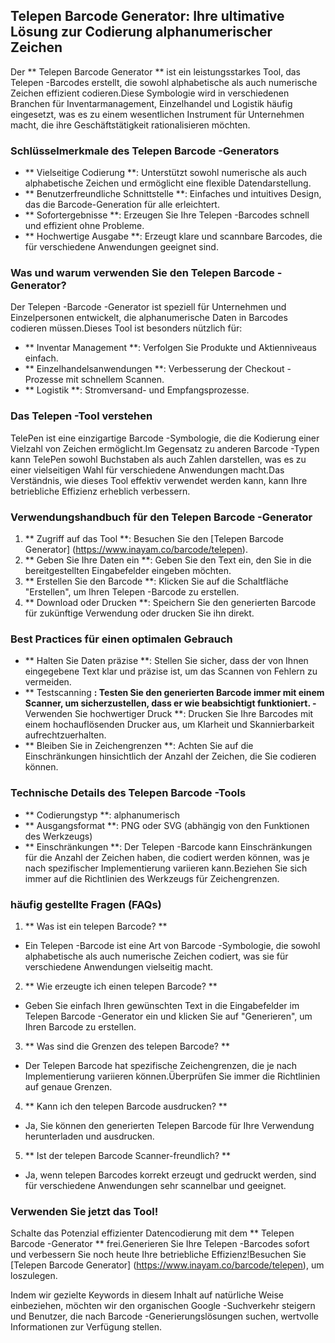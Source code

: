 ## Telepen Barcode Generator: Ihre ultimative Lösung zur Codierung alphanumerischer Zeichen

Der ** Telepen Barcode Generator ** ist ein leistungsstarkes Tool, das Telepen -Barcodes erstellt, die sowohl alphabetische als auch numerische Zeichen effizient codieren.Diese Symbologie wird in verschiedenen Branchen für Inventarmanagement, Einzelhandel und Logistik häufig eingesetzt, was es zu einem wesentlichen Instrument für Unternehmen macht, die ihre Geschäftstätigkeit rationalisieren möchten.

### Schlüsselmerkmale des Telepen Barcode -Generators
- ** Vielseitige Codierung **: Unterstützt sowohl numerische als auch alphabetische Zeichen und ermöglicht eine flexible Datendarstellung.
- ** Benutzerfreundliche Schnittstelle **: Einfaches und intuitives Design, das die Barcode-Generation für alle erleichtert.
- ** Sofortergebnisse **: Erzeugen Sie Ihre Telepen -Barcodes schnell und effizient ohne Probleme.
- ** Hochwertige Ausgabe **: Erzeugt klare und scannbare Barcodes, die für verschiedene Anwendungen geeignet sind.

### Was und warum verwenden Sie den Telepen Barcode -Generator?
Der Telepen -Barcode -Generator ist speziell für Unternehmen und Einzelpersonen entwickelt, die alphanumerische Daten in Barcodes codieren müssen.Dieses Tool ist besonders nützlich für:
- ** Inventar Management **: Verfolgen Sie Produkte und Aktienniveaus einfach.
- ** Einzelhandelsanwendungen **: Verbesserung der Checkout -Prozesse mit schnellem Scannen.
- ** Logistik **: Stromversand- und Empfangsprozesse.

### Das Telepen -Tool verstehen
TelePen ist eine einzigartige Barcode -Symbologie, die die Kodierung einer Vielzahl von Zeichen ermöglicht.Im Gegensatz zu anderen Barcode -Typen kann TelePen sowohl Buchstaben als auch Zahlen darstellen, was es zu einer vielseitigen Wahl für verschiedene Anwendungen macht.Das Verständnis, wie dieses Tool effektiv verwendet werden kann, kann Ihre betriebliche Effizienz erheblich verbessern.

### Verwendungshandbuch für den Telepen Barcode -Generator
1. ** Zugriff auf das Tool **: Besuchen Sie den [Telepen Barcode Generator] (https://www.inayam.co/barcode/telepen).
2. ** Geben Sie Ihre Daten ein **: Geben Sie den Text ein, den Sie in die bereitgestellten Eingabefelder eingeben möchten.
3. ** Erstellen Sie den Barcode **: Klicken Sie auf die Schaltfläche "Erstellen", um Ihren Telepen -Barcode zu erstellen.
4. ** Download oder Drucken **: Speichern Sie den generierten Barcode für zukünftige Verwendung oder drucken Sie ihn direkt.

### Best Practices für einen optimalen Gebrauch
- ** Halten Sie Daten präzise **: Stellen Sie sicher, dass der von Ihnen eingegebene Text klar und präzise ist, um das Scannen von Fehlern zu vermeiden.
- ** Testscanning **: Testen Sie den generierten Barcode immer mit einem Scanner, um sicherzustellen, dass er wie beabsichtigt funktioniert.
-** Verwenden Sie hochwertiger Druck **: Drucken Sie Ihre Barcodes mit einem hochauflösenden Drucker aus, um Klarheit und Skannierbarkeit aufrechtzuerhalten.
- ** Bleiben Sie in Zeichengrenzen **: Achten Sie auf die Einschränkungen hinsichtlich der Anzahl der Zeichen, die Sie codieren können.

### Technische Details des Telepen Barcode -Tools
- ** Codierungstyp **: alphanumerisch
- ** Ausgangsformat **: PNG oder SVG (abhängig von den Funktionen des Werkzeugs)
- ** Einschränkungen **: Der Telepen -Barcode kann Einschränkungen für die Anzahl der Zeichen haben, die codiert werden können, was je nach spezifischer Implementierung variieren kann.Beziehen Sie sich immer auf die Richtlinien des Werkzeugs für Zeichengrenzen.

### häufig gestellte Fragen (FAQs)

1. ** Was ist ein telepen Barcode? **
- Ein Telepen -Barcode ist eine Art von Barcode -Symbologie, die sowohl alphabetische als auch numerische Zeichen codiert, was sie für verschiedene Anwendungen vielseitig macht.

2. ** Wie erzeugte ich einen telepen Barcode? **
- Geben Sie einfach Ihren gewünschten Text in die Eingabefelder im Telepen Barcode -Generator ein und klicken Sie auf "Generieren", um Ihren Barcode zu erstellen.

3. ** Was sind die Grenzen des telepen Barcode? **
- Der Telepen Barcode hat spezifische Zeichengrenzen, die je nach Implementierung variieren können.Überprüfen Sie immer die Richtlinien auf genaue Grenzen.

4. ** Kann ich den telepen Barcode ausdrucken? **
- Ja, Sie können den generierten Telepen Barcode für Ihre Verwendung herunterladen und ausdrucken.

5. ** Ist der telepen Barcode Scanner-freundlich? **
- Ja, wenn telepen Barcodes korrekt erzeugt und gedruckt werden, sind für verschiedene Anwendungen sehr scannelbar und geeignet.

### Verwenden Sie jetzt das Tool!
Schalte das Potenzial effizienter Datencodierung mit dem ** Telepen Barcode -Generator ** frei.Generieren Sie Ihre Telepen -Barcodes sofort und verbessern Sie noch heute Ihre betriebliche Effizienz!Besuchen Sie [Telepen Barcode Generator] (https://www.inayam.co/barcode/telepen), um loszulegen.

Indem wir gezielte Keywords in diesem Inhalt auf natürliche Weise einbeziehen, möchten wir den organischen Google -Suchverkehr steigern und Benutzer, die nach Barcode -Generierungslösungen suchen, wertvolle Informationen zur Verfügung stellen.